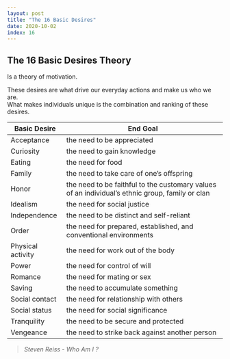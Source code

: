 ```yaml
---
layout: post
title: "The 16 Basic Desires"
date: 2020-10-02
index: 16
---
```



## The 16 Basic Desires Theory

Is a theory of motivation.  

These desires are what drive our everyday actions and make us who we are.  
What makes individuals unique is the combination and ranking of these desires.  


| Basic Desire | End Goal |
|--------------|----------|
|Acceptance| the need to be appreciated |
|Curiosity| the need to gain knowledge |
|Eating| the need for food |
|Family| the need to take care of one’s offspring |
|Honor| the need to be faithful to the customary values of an individual’s ethnic group, family or clan |
|Idealism| the need for social justice |
|Independence| the need to be distinct and self-reliant |
|Order| the need for prepared, established, and conventional environments |
|Physical activity| the need for work out of the body |
|Power| the need for control of will |
|Romance| the need for mating or sex |
|Saving| the need to accumulate something |
|Social contact| the need for relationship with others |
|Social status| the need for social significance |
|Tranquility| the need to be secure and protected |
|Vengeance| the need to strike back against another person |


> _Steven Reiss - Who Am I ?_
